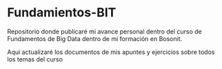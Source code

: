 # Fundamientos-BIT
Repositorio donde publicaré mi avance personal dentro del curso de Fundamentos de Big Data dentro de mi formación en Bosonit.

Aquí actualizaré los documentos de mis apuntes y ejercicios sobre todos los temas del curso

